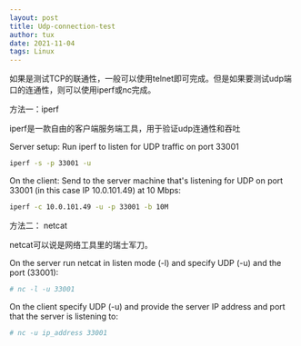 ```yaml
---
layout: post
title: Udp-connection-test
author: tux
date: 2021-11-04
tags: Linux
---
```


如果是测试TCP的联通性，一般可以使用telnet即可完成。但是如果要测试udp端口的连通性，则可以使用iperf或nc完成。

方法一：iperf

iperf是一款自由的客户端服务端工具，用于验证udp连通性和吞吐

Server setup: Run iperf to listen for UDP traffic on port 33001
```bash
iperf -s -p 33001 -u
```
On the client: Send to the server machine that's listening for UDP on port 33001 (in this case IP 10.0.101.49) at 10 Mbps:

```bash
iperf -c 10.0.101.49 -u -p 33001 -b 10M 
```
方法二： netcat

netcat可以说是网络工具里的瑞士军刀。

On the server run netcat in listen mode (-l) and specify UDP (-u) and the port (33001):
```bash
# nc -l -u 33001
```
On the client specify UDP (-u) and provide the server IP address and port that the server is listening to:
```bash
# nc -u ip_address 33001
```